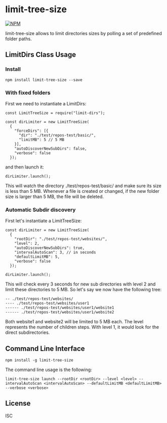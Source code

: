 # limit-tree-size

[![NPM](https://nodei.co/npm/limit-tree-size.png)](https://nodei.co/npm/limit-tree-size/)

limit-tree-size allows to limit directories sizes by polling a set of predefined
folder paths.

## LimitDirs Class Usage

### Install

```
npm install limit-tree-size --save
```

### With fixed folders

First we need to instantiate a LimitDirs:

```
const LimitTreeSize = require("limit-dirs");

const dirLimiter = new LimitTreeSize(
  {
    "forceDirs": [{
      "dir": "./test/repos-test/basic/",
      "limitMB": 5 // 5 MB
    }],
    "autoDiscoverNewSubDirs": false,
    "verbose": false
  });
```

and then launch it:

```
dirLimiter.launch();
```

This will watch the directory ./test/repos-test/basic/ and make sure its size
is less than 5 MB. Whenever a file is created or changed, if the new folder size
is larger than 5 MB, the file will be deleted.

### Automatic Subdir discovery

First let's instantiate a LimitTreeSize:

```
const dirLimiter = new LimitTreeSize(
  {
    "rootDir": "./test/repos-test/websites/",
    "level": 2,
    "autoDiscoverNewSubDirs": true,
    "intervalAutoScan": 3, // in seconds
    "defaultLimitMB": 5,
    "verbose": false
  });

dirLimiter.launch();
```

This will check every 3 seconds for new sub directories with level 2 and limit
these directories to 5 MB. So let's say we now have the following tree:

```
-- ./test/repos-test/websites/
---- ./test/repos-test/websites/user1
------ ./test/repos-test/websites/user1/website1
------ ./test/repos-test/websites/user1/website2
```

Both website1 and website2 will be limited to 5 MB each. The level represents
the number of children steps. With level 1, it would look for the direct
subdirectories.

## Command Line Interface

```
npm install -g limit-tree-size
```

The command line usage is the following:

```
limit-tree-size launch --rootDir <rootDir> --level <level> --intervalAutoScan <intervalAutoScan> --defaultLimitMB <defaultLimitMB> --verbose <verbose>
```

## License

ISC
